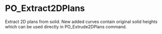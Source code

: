 # PO_Extract2DPlans

Extract 2D plans from solid. New added curves contain original solid heights which can be used directly in PO_Extrude2DPlans command.

